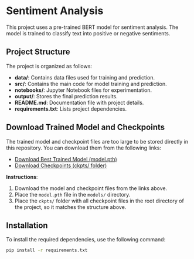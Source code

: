 # Sentiment Analysis

This project uses a pre-trained BERT model for sentiment analysis. The model is trained to classify text into positive or negative sentiments.

## Project Structure

The project is organized as follows:
- **data/**: Contains data files used for training and prediction.
- **src/**: Contains the main code for model training and prediction.
- **notebooks/**: Jupyter Notebook files for experimentation.
- **output/**: Stores the final prediction results.
- **README.md**: Documentation file with project details.
- **requirements.txt**: Lists project dependencies.


## Download Trained Model and Checkpoints

The trained model and checkpoint files are too large to be stored directly in this repository. You can download them from the following links:

- [Download Best Trained Model (model.pth)](https://your-google-drive-link-for-model.com)
- [Download Checkpoints (ckpts/ folder)](https://your-google-drive-link-for-ckpts.com)

**Instructions**:
1. Download the model and checkpoint files from the links above.
2. Place the `model.pth` file in the `models/` directory.
3. Place the `ckpts/` folder with all checkpoint files in the root directory of the project, so it matches the structure above.

## Installation

To install the required dependencies, use the following command:

```bash
pip install -r requirements.txt
